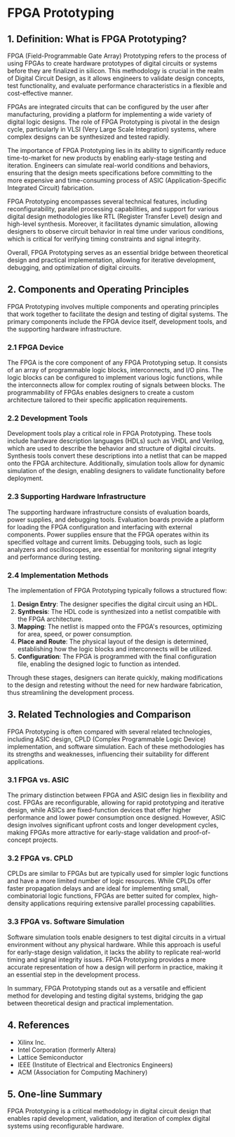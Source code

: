 # FPGA Prototyping

## 1. Definition: What is **FPGA Prototyping**?
FPGA (Field-Programmable Gate Array) Prototyping refers to the process of using FPGAs to create hardware prototypes of digital circuits or systems before they are finalized in silicon. This methodology is crucial in the realm of Digital Circuit Design, as it allows engineers to validate design concepts, test functionality, and evaluate performance characteristics in a flexible and cost-effective manner. 

FPGAs are integrated circuits that can be configured by the user after manufacturing, providing a platform for implementing a wide variety of digital logic designs. The role of FPGA Prototyping is pivotal in the design cycle, particularly in VLSI (Very Large Scale Integration) systems, where complex designs can be synthesized and tested rapidly. 

The importance of FPGA Prototyping lies in its ability to significantly reduce time-to-market for new products by enabling early-stage testing and iteration. Engineers can simulate real-world conditions and behaviors, ensuring that the design meets specifications before committing to the more expensive and time-consuming process of ASIC (Application-Specific Integrated Circuit) fabrication. 

FPGA Prototyping encompasses several technical features, including reconfigurability, parallel processing capabilities, and support for various digital design methodologies like RTL (Register Transfer Level) design and high-level synthesis. Moreover, it facilitates dynamic simulation, allowing designers to observe circuit behavior in real time under various conditions, which is critical for verifying timing constraints and signal integrity.

Overall, FPGA Prototyping serves as an essential bridge between theoretical design and practical implementation, allowing for iterative development, debugging, and optimization of digital circuits.

## 2. Components and Operating Principles
FPGA Prototyping involves multiple components and operating principles that work together to facilitate the design and testing of digital systems. The primary components include the FPGA device itself, development tools, and the supporting hardware infrastructure. 

### 2.1 FPGA Device
The FPGA is the core component of any FPGA Prototyping setup. It consists of an array of programmable logic blocks, interconnects, and I/O pins. The logic blocks can be configured to implement various logic functions, while the interconnects allow for complex routing of signals between blocks. The programmability of FPGAs enables designers to create a custom architecture tailored to their specific application requirements.

### 2.2 Development Tools
Development tools play a critical role in FPGA Prototyping. These tools include hardware description languages (HDLs) such as VHDL and Verilog, which are used to describe the behavior and structure of digital circuits. Synthesis tools convert these descriptions into a netlist that can be mapped onto the FPGA architecture. Additionally, simulation tools allow for dynamic simulation of the design, enabling designers to validate functionality before deployment.

### 2.3 Supporting Hardware Infrastructure
The supporting hardware infrastructure consists of evaluation boards, power supplies, and debugging tools. Evaluation boards provide a platform for loading the FPGA configuration and interfacing with external components. Power supplies ensure that the FPGA operates within its specified voltage and current limits. Debugging tools, such as logic analyzers and oscilloscopes, are essential for monitoring signal integrity and performance during testing.

### 2.4 Implementation Methods
The implementation of FPGA Prototyping typically follows a structured flow: 
1. **Design Entry**: The designer specifies the digital circuit using an HDL.
2. **Synthesis**: The HDL code is synthesized into a netlist compatible with the FPGA architecture.
3. **Mapping**: The netlist is mapped onto the FPGA's resources, optimizing for area, speed, or power consumption.
4. **Place and Route**: The physical layout of the design is determined, establishing how the logic blocks and interconnects will be utilized.
5. **Configuration**: The FPGA is programmed with the final configuration file, enabling the designed logic to function as intended.

Through these stages, designers can iterate quickly, making modifications to the design and retesting without the need for new hardware fabrication, thus streamlining the development process.

## 3. Related Technologies and Comparison
FPGA Prototyping is often compared with several related technologies, including ASIC design, CPLD (Complex Programmable Logic Device) implementation, and software simulation. Each of these methodologies has its strengths and weaknesses, influencing their suitability for different applications.

### 3.1 FPGA vs. ASIC
The primary distinction between FPGA and ASIC design lies in flexibility and cost. FPGAs are reconfigurable, allowing for rapid prototyping and iterative design, while ASICs are fixed-function devices that offer higher performance and lower power consumption once designed. However, ASIC design involves significant upfront costs and longer development cycles, making FPGAs more attractive for early-stage validation and proof-of-concept projects.

### 3.2 FPGA vs. CPLD
CPLDs are similar to FPGAs but are typically used for simpler logic functions and have a more limited number of logic resources. While CPLDs offer faster propagation delays and are ideal for implementing small, combinatorial logic functions, FPGAs are better suited for complex, high-density applications requiring extensive parallel processing capabilities.

### 3.3 FPGA vs. Software Simulation
Software simulation tools enable designers to test digital circuits in a virtual environment without any physical hardware. While this approach is useful for early-stage design validation, it lacks the ability to replicate real-world timing and signal integrity issues. FPGA Prototyping provides a more accurate representation of how a design will perform in practice, making it an essential step in the development process.

In summary, FPGA Prototyping stands out as a versatile and efficient method for developing and testing digital systems, bridging the gap between theoretical design and practical implementation.

## 4. References
- Xilinx Inc.
- Intel Corporation (formerly Altera)
- Lattice Semiconductor
- IEEE (Institute of Electrical and Electronics Engineers)
- ACM (Association for Computing Machinery)

## 5. One-line Summary
FPGA Prototyping is a critical methodology in digital circuit design that enables rapid development, validation, and iteration of complex digital systems using reconfigurable hardware.